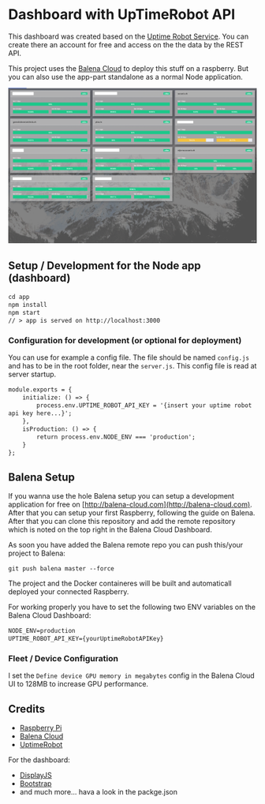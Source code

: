 # Dashboard with UpTimeRobot API

This dashboard was created based on the [Uptime Robot Service](https://uptimerobot.com/).
You can create there an account for free and access on the the data by the REST API.

This project uses the [Balena Cloud](https://www.balena.io/cloud) to deploy this stuff on a raspberry.
But you can also use the app-part standalone as a normal Node application.

![dashboard screenshot](./app/public/screenshot.png)

## Setup / Development for the Node app (dashboard)

    cd app
    npm install
    npm start
    // > app is served on http://localhost:3000

### Configuration for development (or optional for deployment)

You can use for example a config file. The file should be named `config.js` and has to be in the root folder, near the `server.js`.
This config file is read at server startup.

```
module.exports = {
    initialize: () => {
        process.env.UPTIME_ROBOT_API_KEY = '{insert your uptime robot api key here...}';
    },
    isProduction: () => {
        return process.env.NODE_ENV === 'production';
    }
};
```

## Balena Setup

If you wanna use the hole Balena setup you can setup a development application for free on [http://balena-cloud.com](http://balena-cloud.com). After that you can setup your first Raspberry, following the guide on Balena.
After that you can clone this repository and add the remote repository which is noted on the top right in the Balena Cloud Dashboard.

As soon you have added the Balena remote repo you can push this/your project to Balena:

    git push balena master --force

The project and the Docker containeres will be built and automaticall deployed your connected Raspberry.

For working properly you have to set the following two ENV variables on the Balena Cloud Dashboard:

    NODE_ENV=production
    UPTIME_ROBOT_API_KEY={yourUptimeRobotAPIKey}
    
### Fleet / Device Configuration

I set the `Define device GPU memory in megabytes` config in the Balena Cloud UI to 128MB to increase GPU performance.

## Credits

- [Raspberry Pi](https://www.raspberrypi.org/)
- [Balena Cloud](https://www.balena.io/)
- [UptimeRobot](https://uptimerobot.com/)

For the dashboard:

- [DisplayJS](https://display.js.org/)
- [Bootstrap](https://getbootstrap.com/)
- and much more... hava a look in the packge.json
